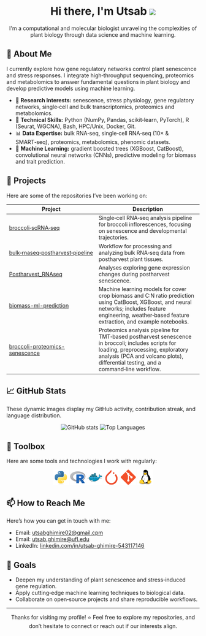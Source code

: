 <!-- GitHub Profile README -->

<h1 align="center">Hi there, I'm Utsab <img src="https://media.giphy.com/media/hvRJCLFzcasrR4ia7z/giphy.gif" width="30px"></h1>

<p align="center">
I'm a computational and molecular biologist unraveling the complexities of plant biology through data science and machine learning.
</p>

## 🌱 About Me

I currently explore how gene regulatory networks control plant senescence and stress responses. I integrate high‑throughput sequencing, proteomics and metabolomics to answer fundamental questions in plant biology and develop predictive models using machine learning.

- 🔬 **Research Interests:** senescence, stress physiology, gene regulatory networks, single‑cell and bulk transcriptomics, proteomics and metabolomics.
- 🧠 **Technical Skills:** Python (NumPy, Pandas, scikit‑learn, PyTorch), R (Seurat, WGCNA), Bash, HPC/Unix, Docker, Git.
- 📊 **Data Expertise:** bulk RNA‑seq, single‑cell RNA‑seq (10× & SMART‑seq), proteomics, metabolomics, phenomic datasets.
- 🤖 **Machine Learning:** gradient boosted trees (XGBoost, CatBoost), convolutional neural networks (CNNs), predictive modeling for biomass and trait prediction.

## 🚀 Projects

Here are some of the repositories I’ve been working on:

| Project | Description |
|--------|-------------|
| [broccoli‑scRNA‑seq](https://github.com/utsabghimire/broccoli-scRNA-seq) | Single‑cell RNA‑seq analysis pipeline for broccoli inflorescences, focusing on senescence and developmental trajectories. |
| [bulk‑rnaseq‑postharvest‑pipeline](https://github.com/utsabghimire/bulk-rnaseq-postharvest-pipeline) | Workflow for processing and analyzing bulk RNA‑seq data from postharvest plant tissues. |
| [Postharvest_RNAseq](https://github.com/utsabghimire/Postharvest_RNAseq) | Analyses exploring gene expression changes during postharvest senescence. |
| [biomass-ml-prediction](https://github.com/utsabghimire/biomass-ml-prediction) | Machine learning models for cover crop biomass and C:N ratio prediction using CatBoost, XGBoost, and neural networks; includes feature engineering, weather‑based feature extraction, and example notebooks. |
| [broccoli-proteomics-senescence](https://github.com/utsabghimire/broccoli-proteomics-senescence) | Proteomics analysis pipeline for TMT‑based postharvest senescence in broccoli; includes scripts for loading, preprocessing, exploratory analysis (PCA and volcano plots), differential testing, and a command‑line workflow. |

## 📈 GitHub Stats

These dynamic images display my GitHub activity, contribution streak, and language distribution. 

<p align="center">
  <img src="https://github-readme-stats.vercel.app/api?username=utsabghimire&show_icons=true&hide=issues&count_private=true" alt="GitHub stats" />
  <img src="https://github-readme-stats.vercel.app/api/top-langs/?username=utsabghimire&layout=compact" alt="Top Languages" />
</p>

## 🧰 Toolbox

Here are some tools and technologies I work with regularly:

<p align="center">
  <img src="https://raw.githubusercontent.com/devicons/devicon/master/icons/python/python-original.svg" alt="Python" width="40" height="40"/>
  <img src="https://raw.githubusercontent.com/devicons/devicon/master/icons/r/r-original.svg" alt="R" width="40" height="40"/>
  <img src="https://raw.githubusercontent.com/devicons/devicon/master/icons/docker/docker-original.svg" alt="Docker" width="40" height="40"/>
  <img src="https://raw.githubusercontent.com/devicons/devicon/master/icons/pytorch/pytorch-original.svg" alt="PyTorch" width="40" height="40"/>
  <img src="https://raw.githubusercontent.com/devicons/devicon/master/icons/git/git-original.svg" alt="Git" width="40" height="40"/>
  <img src="https://raw.githubusercontent.com/devicons/devicon/master/icons/linux/linux-original.svg" alt="Linux" width="40" height="40"/>
</p>

## 📫 How to Reach Me

Here’s how you can get in touch with me:

- Email: [utsabghimire02@gmail.cpm](mailto:utsabghimire02@gmail.cpm)
- Email: [utsab.ghimire@ufl.edu](mailto:utsab.ghimire@ufl.edu)
- LinkedIn: [linkedin.com/in/utsab-ghimire-543117146](https://www.linkedin.com/in/utsab-ghimire-543117146)

## 🎯 Goals

- Deepen my understanding of plant senescence and stress‑induced gene regulation.
- Apply cutting‑edge machine learning techniques to biological data.
- Collaborate on open‑source projects and share reproducible workflows.

---

<p align="center">
  Thanks for visiting my profile! ⭐ Feel free to explore my repositories, and don’t hesitate to connect or reach out if our interests align.
</p>
